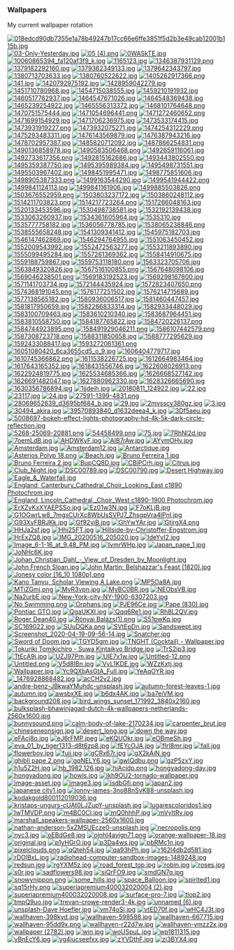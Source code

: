 ### Wallpapers
My current wallpaper rotation

[![018edcd90db7355e1a78b49247b17cc66e6ffe3851f5d2b3e49cab12001b115b.jpg](https://raw.githubusercontent.com/jonascarpay/Wallpapers/master/thumbnails/018edcd90db7355e1a78b49247b17cc66e6ffe3851f5d2b3e49cab12001b115b.jpg)](https://raw.githubusercontent.com/jonascarpay/Wallpapers/master/papes/018edcd90db7355e1a78b49247b17cc66e6ffe3851f5d2b3e49cab12001b115b.jpg)
[![03-Only-Yesterday.jpg](https://raw.githubusercontent.com/jonascarpay/Wallpapers/master/thumbnails/03-Only-Yesterday.jpg)](https://raw.githubusercontent.com/jonascarpay/Wallpapers/master/papes/03-Only-Yesterday.jpg)
[![05 (4).png](https://raw.githubusercontent.com/jonascarpay/Wallpapers/master/thumbnails/05%20(4).png)](https://raw.githubusercontent.com/jonascarpay/Wallpapers/master/papes/05%20(4).png)
[![0WASkTE.jpg](https://raw.githubusercontent.com/jonascarpay/Wallpapers/master/thumbnails/0WASkTE.jpg)](https://raw.githubusercontent.com/jonascarpay/Wallpapers/master/papes/0WASkTE.jpg)
[![10060865394_fa120af3f9_k.jpg](https://raw.githubusercontent.com/jonascarpay/Wallpapers/master/thumbnails/10060865394_fa120af3f9_k.jpg)](https://raw.githubusercontent.com/jonascarpay/Wallpapers/master/papes/10060865394_fa120af3f9_k.jpg)
[![1165123.jpg](https://raw.githubusercontent.com/jonascarpay/Wallpapers/master/thumbnails/1165123.jpg)](https://raw.githubusercontent.com/jonascarpay/Wallpapers/master/papes/1165123.jpg)
[![1346387931129.png](https://raw.githubusercontent.com/jonascarpay/Wallpapers/master/thumbnails/1346387931129.png)](https://raw.githubusercontent.com/jonascarpay/Wallpapers/master/papes/1346387931129.png)
[![1379182292160.jpg](https://raw.githubusercontent.com/jonascarpay/Wallpapers/master/thumbnails/1379182292160.jpg)](https://raw.githubusercontent.com/jonascarpay/Wallpapers/master/papes/1379182292160.jpg)
[![1379362349133.jpg](https://raw.githubusercontent.com/jonascarpay/Wallpapers/master/thumbnails/1379362349133.jpg)](https://raw.githubusercontent.com/jonascarpay/Wallpapers/master/papes/1379362349133.jpg)
[![1379642343797.jpg](https://raw.githubusercontent.com/jonascarpay/Wallpapers/master/thumbnails/1379642343797.jpg)](https://raw.githubusercontent.com/jonascarpay/Wallpapers/master/papes/1379642343797.jpg)
[![1380713703633.jpg](https://raw.githubusercontent.com/jonascarpay/Wallpapers/master/thumbnails/1380713703633.jpg)](https://raw.githubusercontent.com/jonascarpay/Wallpapers/master/papes/1380713703633.jpg)
[![1380760522622.jpg](https://raw.githubusercontent.com/jonascarpay/Wallpapers/master/thumbnails/1380760522622.jpg)](https://raw.githubusercontent.com/jonascarpay/Wallpapers/master/papes/1380760522622.jpg)
[![1405262917366.png](https://raw.githubusercontent.com/jonascarpay/Wallpapers/master/thumbnails/1405262917366.png)](https://raw.githubusercontent.com/jonascarpay/Wallpapers/master/papes/1405262917366.png)
[![141.jpg](https://raw.githubusercontent.com/jonascarpay/Wallpapers/master/thumbnails/141.jpg)](https://raw.githubusercontent.com/jonascarpay/Wallpapers/master/papes/141.jpg)
[![1420792975192.jpg](https://raw.githubusercontent.com/jonascarpay/Wallpapers/master/thumbnails/1420792975192.jpg)](https://raw.githubusercontent.com/jonascarpay/Wallpapers/master/papes/1420792975192.jpg)
[![1428959042279.jpg](https://raw.githubusercontent.com/jonascarpay/Wallpapers/master/thumbnails/1428959042279.jpg)](https://raw.githubusercontent.com/jonascarpay/Wallpapers/master/papes/1428959042279.jpg)
[![1451710780968.jpg](https://raw.githubusercontent.com/jonascarpay/Wallpapers/master/thumbnails/1451710780968.jpg)](https://raw.githubusercontent.com/jonascarpay/Wallpapers/master/papes/1451710780968.jpg)
[![1454715038555.jpg](https://raw.githubusercontent.com/jonascarpay/Wallpapers/master/thumbnails/1454715038555.jpg)](https://raw.githubusercontent.com/jonascarpay/Wallpapers/master/papes/1454715038555.jpg)
[![1459210191932.jpg](https://raw.githubusercontent.com/jonascarpay/Wallpapers/master/thumbnails/1459210191932.jpg)](https://raw.githubusercontent.com/jonascarpay/Wallpapers/master/papes/1459210191932.jpg)
[![1460517762937.jpg](https://raw.githubusercontent.com/jonascarpay/Wallpapers/master/thumbnails/1460517762937.jpg)](https://raw.githubusercontent.com/jonascarpay/Wallpapers/master/papes/1460517762937.jpg)
[![1464547671026.jpg](https://raw.githubusercontent.com/jonascarpay/Wallpapers/master/thumbnails/1464547671026.jpg)](https://raw.githubusercontent.com/jonascarpay/Wallpapers/master/papes/1464547671026.jpg)
[![1464548369438.jpg](https://raw.githubusercontent.com/jonascarpay/Wallpapers/master/thumbnails/1464548369438.jpg)](https://raw.githubusercontent.com/jonascarpay/Wallpapers/master/papes/1464548369438.jpg)
[![1465239254922.jpg](https://raw.githubusercontent.com/jonascarpay/Wallpapers/master/thumbnails/1465239254922.jpg)](https://raw.githubusercontent.com/jonascarpay/Wallpapers/master/papes/1465239254922.jpg)
[![1465556313372.jpg](https://raw.githubusercontent.com/jonascarpay/Wallpapers/master/thumbnails/1465556313372.jpg)](https://raw.githubusercontent.com/jonascarpay/Wallpapers/master/papes/1465556313372.jpg)
[![1468101764648.png](https://raw.githubusercontent.com/jonascarpay/Wallpapers/master/thumbnails/1468101764648.png)](https://raw.githubusercontent.com/jonascarpay/Wallpapers/master/papes/1468101764648.png)
[![1470751575444.jpg](https://raw.githubusercontent.com/jonascarpay/Wallpapers/master/thumbnails/1470751575444.jpg)](https://raw.githubusercontent.com/jonascarpay/Wallpapers/master/papes/1470751575444.jpg)
[![1471054696441.png](https://raw.githubusercontent.com/jonascarpay/Wallpapers/master/thumbnails/1471054696441.png)](https://raw.githubusercontent.com/jonascarpay/Wallpapers/master/papes/1471054696441.png)
[![1471272460652.png](https://raw.githubusercontent.com/jonascarpay/Wallpapers/master/thumbnails/1471272460652.png)](https://raw.githubusercontent.com/jonascarpay/Wallpapers/master/papes/1471272460652.png)
[![1471699154929.jpg](https://raw.githubusercontent.com/jonascarpay/Wallpapers/master/thumbnails/1471699154929.jpg)](https://raw.githubusercontent.com/jonascarpay/Wallpapers/master/papes/1471699154929.jpg)
[![1471706236975.jpg](https://raw.githubusercontent.com/jonascarpay/Wallpapers/master/thumbnails/1471706236975.jpg)](https://raw.githubusercontent.com/jonascarpay/Wallpapers/master/papes/1471706236975.jpg)
[![1473533174415.jpg](https://raw.githubusercontent.com/jonascarpay/Wallpapers/master/thumbnails/1473533174415.jpg)](https://raw.githubusercontent.com/jonascarpay/Wallpapers/master/papes/1473533174415.jpg)
[![1473931919227.png](https://raw.githubusercontent.com/jonascarpay/Wallpapers/master/thumbnails/1473931919227.png)](https://raw.githubusercontent.com/jonascarpay/Wallpapers/master/papes/1473931919227.png)
[![1473932075271.jpg](https://raw.githubusercontent.com/jonascarpay/Wallpapers/master/thumbnails/1473932075271.jpg)](https://raw.githubusercontent.com/jonascarpay/Wallpapers/master/papes/1473932075271.jpg)
[![1474254312229.png](https://raw.githubusercontent.com/jonascarpay/Wallpapers/master/thumbnails/1474254312229.png)](https://raw.githubusercontent.com/jonascarpay/Wallpapers/master/papes/1474254312229.png)
[![1475293483311.jpg](https://raw.githubusercontent.com/jonascarpay/Wallpapers/master/thumbnails/1475293483311.jpg)](https://raw.githubusercontent.com/jonascarpay/Wallpapers/master/papes/1475293483311.jpg)
[![1476143569879.jpg](https://raw.githubusercontent.com/jonascarpay/Wallpapers/master/thumbnails/1476143569879.jpg)](https://raw.githubusercontent.com/jonascarpay/Wallpapers/master/papes/1476143569879.jpg)
[![1476387943216.jpg](https://raw.githubusercontent.com/jonascarpay/Wallpapers/master/thumbnails/1476387943216.jpg)](https://raw.githubusercontent.com/jonascarpay/Wallpapers/master/papes/1476387943216.jpg)
[![1478702957387.jpg](https://raw.githubusercontent.com/jonascarpay/Wallpapers/master/thumbnails/1478702957387.jpg)](https://raw.githubusercontent.com/jonascarpay/Wallpapers/master/papes/1478702957387.jpg)
[![1485820712092.jpg](https://raw.githubusercontent.com/jonascarpay/Wallpapers/master/thumbnails/1485820712092.jpg)](https://raw.githubusercontent.com/jonascarpay/Wallpapers/master/papes/1485820712092.jpg)
[![1487866254831.png](https://raw.githubusercontent.com/jonascarpay/Wallpapers/master/thumbnails/1487866254831.png)](https://raw.githubusercontent.com/jonascarpay/Wallpapers/master/papes/1487866254831.png)
[![1490136858978.jpg](https://raw.githubusercontent.com/jonascarpay/Wallpapers/master/thumbnails/1490136858978.jpg)](https://raw.githubusercontent.com/jonascarpay/Wallpapers/master/papes/1490136858978.jpg)
[![1490583506468.png](https://raw.githubusercontent.com/jonascarpay/Wallpapers/master/thumbnails/1490583506468.png)](https://raw.githubusercontent.com/jonascarpay/Wallpapers/master/papes/1490583506468.png)
[![1492659116061.jpg](https://raw.githubusercontent.com/jonascarpay/Wallpapers/master/thumbnails/1492659116061.jpg)](https://raw.githubusercontent.com/jonascarpay/Wallpapers/master/papes/1492659116061.jpg)
[![1492733617356.png](https://raw.githubusercontent.com/jonascarpay/Wallpapers/master/thumbnails/1492733617356.png)](https://raw.githubusercontent.com/jonascarpay/Wallpapers/master/papes/1492733617356.png)
[![1492815162686.jpg](https://raw.githubusercontent.com/jonascarpay/Wallpapers/master/thumbnails/1492815162686.jpg)](https://raw.githubusercontent.com/jonascarpay/Wallpapers/master/papes/1492815162686.jpg)
[![1493443802550.jpg](https://raw.githubusercontent.com/jonascarpay/Wallpapers/master/thumbnails/1493443802550.jpg)](https://raw.githubusercontent.com/jonascarpay/Wallpapers/master/papes/1493443802550.jpg)
[![1495359387750.jpg](https://raw.githubusercontent.com/jonascarpay/Wallpapers/master/thumbnails/1495359387750.jpg)](https://raw.githubusercontent.com/jonascarpay/Wallpapers/master/papes/1495359387750.jpg)
[![1495395989384.jpg](https://raw.githubusercontent.com/jonascarpay/Wallpapers/master/thumbnails/1495395989384.jpg)](https://raw.githubusercontent.com/jonascarpay/Wallpapers/master/papes/1495395989384.jpg)
[![1495498731551.jpg](https://raw.githubusercontent.com/jonascarpay/Wallpapers/master/thumbnails/1495498731551.jpg)](https://raw.githubusercontent.com/jonascarpay/Wallpapers/master/papes/1495498731551.jpg)
[![1495503967402.jpg](https://raw.githubusercontent.com/jonascarpay/Wallpapers/master/thumbnails/1495503967402.jpg)](https://raw.githubusercontent.com/jonascarpay/Wallpapers/master/papes/1495503967402.jpg)
[![1498451995471.jpg](https://raw.githubusercontent.com/jonascarpay/Wallpapers/master/thumbnails/1498451995471.jpg)](https://raw.githubusercontent.com/jonascarpay/Wallpapers/master/papes/1498451995471.jpg)
[![1498775851606.jpg](https://raw.githubusercontent.com/jonascarpay/Wallpapers/master/thumbnails/1498775851606.jpg)](https://raw.githubusercontent.com/jonascarpay/Wallpapers/master/papes/1498775851606.jpg)
[![1498905387333.png](https://raw.githubusercontent.com/jonascarpay/Wallpapers/master/thumbnails/1498905387333.png)](https://raw.githubusercontent.com/jonascarpay/Wallpapers/master/papes/1498905387333.png)
[![1499163544290.jpg](https://raw.githubusercontent.com/jonascarpay/Wallpapers/master/thumbnails/1499163544290.jpg)](https://raw.githubusercontent.com/jonascarpay/Wallpapers/master/papes/1499163544290.jpg)
[![1499541944422.png](https://raw.githubusercontent.com/jonascarpay/Wallpapers/master/thumbnails/1499541944422.png)](https://raw.githubusercontent.com/jonascarpay/Wallpapers/master/papes/1499541944422.png)
[![1499841124113.jpg](https://raw.githubusercontent.com/jonascarpay/Wallpapers/master/thumbnails/1499841124113.jpg)](https://raw.githubusercontent.com/jonascarpay/Wallpapers/master/papes/1499841124113.jpg)
[![1499841161906.jpg](https://raw.githubusercontent.com/jonascarpay/Wallpapers/master/thumbnails/1499841161906.jpg)](https://raw.githubusercontent.com/jonascarpay/Wallpapers/master/papes/1499841161906.jpg)
[![1499885503826.png](https://raw.githubusercontent.com/jonascarpay/Wallpapers/master/thumbnails/1499885503826.png)](https://raw.githubusercontent.com/jonascarpay/Wallpapers/master/papes/1499885503826.png)
[![1503676552959.png](https://raw.githubusercontent.com/jonascarpay/Wallpapers/master/thumbnails/1503676552959.png)](https://raw.githubusercontent.com/jonascarpay/Wallpapers/master/papes/1503676552959.png)
[![1503803237172.jpg](https://raw.githubusercontent.com/jonascarpay/Wallpapers/master/thumbnails/1503803237172.jpg)](https://raw.githubusercontent.com/jonascarpay/Wallpapers/master/papes/1503803237172.jpg)
[![1503860248112.jpg](https://raw.githubusercontent.com/jonascarpay/Wallpapers/master/thumbnails/1503860248112.jpg)](https://raw.githubusercontent.com/jonascarpay/Wallpapers/master/papes/1503860248112.jpg)
[![1514211703823.png](https://raw.githubusercontent.com/jonascarpay/Wallpapers/master/thumbnails/1514211703823.png)](https://raw.githubusercontent.com/jonascarpay/Wallpapers/master/papes/1514211703823.png)
[![1514217723264.png](https://raw.githubusercontent.com/jonascarpay/Wallpapers/master/thumbnails/1514217723264.png)](https://raw.githubusercontent.com/jonascarpay/Wallpapers/master/papes/1514217723264.png)
[![1517266048163.jpg](https://raw.githubusercontent.com/jonascarpay/Wallpapers/master/thumbnails/1517266048163.jpg)](https://raw.githubusercontent.com/jonascarpay/Wallpapers/master/papes/1517266048163.jpg)
[![1520133453596.jpg](https://raw.githubusercontent.com/jonascarpay/Wallpapers/master/thumbnails/1520133453596.jpg)](https://raw.githubusercontent.com/jonascarpay/Wallpapers/master/papes/1520133453596.jpg)
[![1530498738581.jpg](https://raw.githubusercontent.com/jonascarpay/Wallpapers/master/thumbnails/1530498738581.jpg)](https://raw.githubusercontent.com/jonascarpay/Wallpapers/master/papes/1530498738581.jpg)
[![1532192139438.jpg](https://raw.githubusercontent.com/jonascarpay/Wallpapers/master/thumbnails/1532192139438.jpg)](https://raw.githubusercontent.com/jonascarpay/Wallpapers/master/papes/1532192139438.jpg)
[![1533063260937.jpg](https://raw.githubusercontent.com/jonascarpay/Wallpapers/master/thumbnails/1533063260937.jpg)](https://raw.githubusercontent.com/jonascarpay/Wallpapers/master/papes/1533063260937.jpg)
[![1534361605964.jpg](https://raw.githubusercontent.com/jonascarpay/Wallpapers/master/thumbnails/1534361605964.jpg)](https://raw.githubusercontent.com/jonascarpay/Wallpapers/master/papes/1534361605964.jpg)
[![1535310.jpg](https://raw.githubusercontent.com/jonascarpay/Wallpapers/master/thumbnails/1535310.jpg)](https://raw.githubusercontent.com/jonascarpay/Wallpapers/master/papes/1535310.jpg)
[![1535777758182.jpg](https://raw.githubusercontent.com/jonascarpay/Wallpapers/master/thumbnails/1535777758182.jpg)](https://raw.githubusercontent.com/jonascarpay/Wallpapers/master/papes/1535777758182.jpg)
[![1536056778785.jpg](https://raw.githubusercontent.com/jonascarpay/Wallpapers/master/thumbnails/1536056778785.jpg)](https://raw.githubusercontent.com/jonascarpay/Wallpapers/master/papes/1536056778785.jpg)
[![1538065238846.png](https://raw.githubusercontent.com/jonascarpay/Wallpapers/master/thumbnails/1538065238846.png)](https://raw.githubusercontent.com/jonascarpay/Wallpapers/master/papes/1538065238846.png)
[![1538555658248.jpg](https://raw.githubusercontent.com/jonascarpay/Wallpapers/master/thumbnails/1538555658248.jpg)](https://raw.githubusercontent.com/jonascarpay/Wallpapers/master/papes/1538555658248.jpg)
[![1541309341412.jpg](https://raw.githubusercontent.com/jonascarpay/Wallpapers/master/thumbnails/1541309341412.jpg)](https://raw.githubusercontent.com/jonascarpay/Wallpapers/master/papes/1541309341412.jpg)
[![1545975182703.jpg](https://raw.githubusercontent.com/jonascarpay/Wallpapers/master/thumbnails/1545975182703.jpg)](https://raw.githubusercontent.com/jonascarpay/Wallpapers/master/papes/1545975182703.jpg)
[![1546147462869.jpg](https://raw.githubusercontent.com/jonascarpay/Wallpapers/master/thumbnails/1546147462869.jpg)](https://raw.githubusercontent.com/jonascarpay/Wallpapers/master/papes/1546147462869.jpg)
[![1546294764955.jpg](https://raw.githubusercontent.com/jonascarpay/Wallpapers/master/thumbnails/1546294764955.jpg)](https://raw.githubusercontent.com/jonascarpay/Wallpapers/master/papes/1546294764955.jpg)
[![1551063450452.jpg](https://raw.githubusercontent.com/jonascarpay/Wallpapers/master/thumbnails/1551063450452.jpg)](https://raw.githubusercontent.com/jonascarpay/Wallpapers/master/papes/1551063450452.jpg)
[![1552009543992.jpg](https://raw.githubusercontent.com/jonascarpay/Wallpapers/master/thumbnails/1552009543992.jpg)](https://raw.githubusercontent.com/jonascarpay/Wallpapers/master/papes/1552009543992.jpg)
[![1552472563277.jpg](https://raw.githubusercontent.com/jonascarpay/Wallpapers/master/thumbnails/1552472563277.jpg)](https://raw.githubusercontent.com/jonascarpay/Wallpapers/master/papes/1552472563277.jpg)
[![1553211893890.jpg](https://raw.githubusercontent.com/jonascarpay/Wallpapers/master/thumbnails/1553211893890.jpg)](https://raw.githubusercontent.com/jonascarpay/Wallpapers/master/papes/1553211893890.jpg)
[![1555099495284.jpg](https://raw.githubusercontent.com/jonascarpay/Wallpapers/master/thumbnails/1555099495284.jpg)](https://raw.githubusercontent.com/jonascarpay/Wallpapers/master/papes/1555099495284.jpg)
[![1557261369362.jpg](https://raw.githubusercontent.com/jonascarpay/Wallpapers/master/thumbnails/1557261369362.jpg)](https://raw.githubusercontent.com/jonascarpay/Wallpapers/master/papes/1557261369362.jpg)
[![1558414910675.jpg](https://raw.githubusercontent.com/jonascarpay/Wallpapers/master/thumbnails/1558414910675.jpg)](https://raw.githubusercontent.com/jonascarpay/Wallpapers/master/papes/1558414910675.jpg)
[![1559188759867.jpg](https://raw.githubusercontent.com/jonascarpay/Wallpapers/master/thumbnails/1559188759867.jpg)](https://raw.githubusercontent.com/jonascarpay/Wallpapers/master/papes/1559188759867.jpg)
[![1559753118180.png](https://raw.githubusercontent.com/jonascarpay/Wallpapers/master/thumbnails/1559753118180.png)](https://raw.githubusercontent.com/jonascarpay/Wallpapers/master/papes/1559753118180.png)
[![1563323705706.jpg](https://raw.githubusercontent.com/jonascarpay/Wallpapers/master/thumbnails/1563323705706.jpg)](https://raw.githubusercontent.com/jonascarpay/Wallpapers/master/papes/1563323705706.jpg)
[![1563849320826.jpg](https://raw.githubusercontent.com/jonascarpay/Wallpapers/master/thumbnails/1563849320826.jpg)](https://raw.githubusercontent.com/jonascarpay/Wallpapers/master/papes/1563849320826.jpg)
[![1567516100855.png](https://raw.githubusercontent.com/jonascarpay/Wallpapers/master/thumbnails/1567516100855.png)](https://raw.githubusercontent.com/jonascarpay/Wallpapers/master/papes/1567516100855.png)
[![1567648098106.jpg](https://raw.githubusercontent.com/jonascarpay/Wallpapers/master/thumbnails/1567648098106.jpg)](https://raw.githubusercontent.com/jonascarpay/Wallpapers/master/papes/1567648098106.jpg)
[![1569046238501.png](https://raw.githubusercontent.com/jonascarpay/Wallpapers/master/thumbnails/1569046238501.png)](https://raw.githubusercontent.com/jonascarpay/Wallpapers/master/papes/1569046238501.png)
[![1569183192523.jpg](https://raw.githubusercontent.com/jonascarpay/Wallpapers/master/thumbnails/1569183192523.jpg)](https://raw.githubusercontent.com/jonascarpay/Wallpapers/master/papes/1569183192523.jpg)
[![1569298167600.jpg](https://raw.githubusercontent.com/jonascarpay/Wallpapers/master/thumbnails/1569298167600.jpg)](https://raw.githubusercontent.com/jonascarpay/Wallpapers/master/papes/1569298167600.jpg)
[![1571141703734.jpg](https://raw.githubusercontent.com/jonascarpay/Wallpapers/master/thumbnails/1571141703734.jpg)](https://raw.githubusercontent.com/jonascarpay/Wallpapers/master/papes/1571141703734.jpg)
[![1572144435924.jpg](https://raw.githubusercontent.com/jonascarpay/Wallpapers/master/thumbnails/1572144435924.jpg)](https://raw.githubusercontent.com/jonascarpay/Wallpapers/master/papes/1572144435924.jpg)
[![1572823407650.png](https://raw.githubusercontent.com/jonascarpay/Wallpapers/master/thumbnails/1572823407650.png)](https://raw.githubusercontent.com/jonascarpay/Wallpapers/master/papes/1572823407650.png)
[![1574368191045.png](https://raw.githubusercontent.com/jonascarpay/Wallpapers/master/thumbnails/1574368191045.png)](https://raw.githubusercontent.com/jonascarpay/Wallpapers/master/papes/1574368191045.png)
[![1576177251502.jpg](https://raw.githubusercontent.com/jonascarpay/Wallpapers/master/thumbnails/1576177251502.jpg)](https://raw.githubusercontent.com/jonascarpay/Wallpapers/master/papes/1576177251502.jpg)
[![1576214715689.jpg](https://raw.githubusercontent.com/jonascarpay/Wallpapers/master/thumbnails/1576214715689.jpg)](https://raw.githubusercontent.com/jonascarpay/Wallpapers/master/papes/1576214715689.jpg)
[![1577138565182.jpg](https://raw.githubusercontent.com/jonascarpay/Wallpapers/master/thumbnails/1577138565182.jpg)](https://raw.githubusercontent.com/jonascarpay/Wallpapers/master/papes/1577138565182.jpg)
[![1580936006517.jpg](https://raw.githubusercontent.com/jonascarpay/Wallpapers/master/thumbnails/1580936006517.jpg)](https://raw.githubusercontent.com/jonascarpay/Wallpapers/master/papes/1580936006517.jpg)
[![1581460447457.jpg](https://raw.githubusercontent.com/jonascarpay/Wallpapers/master/thumbnails/1581460447457.jpg)](https://raw.githubusercontent.com/jonascarpay/Wallpapers/master/papes/1581460447457.jpg)
[![1581817950659.jpg](https://raw.githubusercontent.com/jonascarpay/Wallpapers/master/thumbnails/1581817950659.jpg)](https://raw.githubusercontent.com/jonascarpay/Wallpapers/master/papes/1581817950659.jpg)
[![1582266833314.jpg](https://raw.githubusercontent.com/jonascarpay/Wallpapers/master/thumbnails/1582266833314.jpg)](https://raw.githubusercontent.com/jonascarpay/Wallpapers/master/papes/1582266833314.jpg)
[![1582933448029.jpg](https://raw.githubusercontent.com/jonascarpay/Wallpapers/master/thumbnails/1582933448029.jpg)](https://raw.githubusercontent.com/jonascarpay/Wallpapers/master/papes/1582933448029.jpg)
[![1583100709463.jpg](https://raw.githubusercontent.com/jonascarpay/Wallpapers/master/thumbnails/1583100709463.jpg)](https://raw.githubusercontent.com/jonascarpay/Wallpapers/master/papes/1583100709463.jpg)
[![1583610210340.jpg](https://raw.githubusercontent.com/jonascarpay/Wallpapers/master/thumbnails/1583610210340.jpg)](https://raw.githubusercontent.com/jonascarpay/Wallpapers/master/papes/1583610210340.jpg)
[![1583687964451.jpg](https://raw.githubusercontent.com/jonascarpay/Wallpapers/master/thumbnails/1583687964451.jpg)](https://raw.githubusercontent.com/jonascarpay/Wallpapers/master/papes/1583687964451.jpg)
[![1583810558750.jpg](https://raw.githubusercontent.com/jonascarpay/Wallpapers/master/thumbnails/1583810558750.jpg)](https://raw.githubusercontent.com/jonascarpay/Wallpapers/master/papes/1583810558750.jpg)
[![1584187765822.jpg](https://raw.githubusercontent.com/jonascarpay/Wallpapers/master/thumbnails/1584187765822.jpg)](https://raw.githubusercontent.com/jonascarpay/Wallpapers/master/papes/1584187765822.jpg)
[![1584720226137.png](https://raw.githubusercontent.com/jonascarpay/Wallpapers/master/thumbnails/1584720226137.png)](https://raw.githubusercontent.com/jonascarpay/Wallpapers/master/papes/1584720226137.png)
[![1584744923895.png](https://raw.githubusercontent.com/jonascarpay/Wallpapers/master/thumbnails/1584744923895.png)](https://raw.githubusercontent.com/jonascarpay/Wallpapers/master/papes/1584744923895.png)
[![158491929046211.png](https://raw.githubusercontent.com/jonascarpay/Wallpapers/master/thumbnails/158491929046211.png)](https://raw.githubusercontent.com/jonascarpay/Wallpapers/master/papes/158491929046211.png)
[![1586107442579.png](https://raw.githubusercontent.com/jonascarpay/Wallpapers/master/thumbnails/1586107442579.png)](https://raw.githubusercontent.com/jonascarpay/Wallpapers/master/papes/1586107442579.png)
[![1587308723718.png](https://raw.githubusercontent.com/jonascarpay/Wallpapers/master/thumbnails/1587308723718.png)](https://raw.githubusercontent.com/jonascarpay/Wallpapers/master/papes/1587308723718.png)
[![1588311850658.jpg](https://raw.githubusercontent.com/jonascarpay/Wallpapers/master/thumbnails/1588311850658.jpg)](https://raw.githubusercontent.com/jonascarpay/Wallpapers/master/papes/1588311850658.jpg)
[![1588777295629.jpg](https://raw.githubusercontent.com/jonascarpay/Wallpapers/master/thumbnails/1588777295629.jpg)](https://raw.githubusercontent.com/jonascarpay/Wallpapers/master/papes/1588777295629.jpg)
[![1592433088417.jpg](https://raw.githubusercontent.com/jonascarpay/Wallpapers/master/thumbnails/1592433088417.jpg)](https://raw.githubusercontent.com/jonascarpay/Wallpapers/master/papes/1592433088417.jpg)
[![1593272061361.png](https://raw.githubusercontent.com/jonascarpay/Wallpapers/master/thumbnails/1593272061361.png)](https://raw.githubusercontent.com/jonascarpay/Wallpapers/master/papes/1593272061361.png)
[![16051080420_6ca3655cd5_o_9.jpg](https://raw.githubusercontent.com/jonascarpay/Wallpapers/master/thumbnails/16051080420_6ca3655cd5_o_9.jpg)](https://raw.githubusercontent.com/jonascarpay/Wallpapers/master/papes/16051080420_6ca3655cd5_o_9.jpg)
[![1606404779717.jpg](https://raw.githubusercontent.com/jonascarpay/Wallpapers/master/thumbnails/1606404779717.jpg)](https://raw.githubusercontent.com/jonascarpay/Wallpapers/master/papes/1606404779717.jpg)
[![1610745366862.png](https://raw.githubusercontent.com/jonascarpay/Wallpapers/master/thumbnails/1610745366862.png)](https://raw.githubusercontent.com/jonascarpay/Wallpapers/master/papes/1610745366862.png)
[![1611538226725.jpg](https://raw.githubusercontent.com/jonascarpay/Wallpapers/master/thumbnails/1611538226725.jpg)](https://raw.githubusercontent.com/jonascarpay/Wallpapers/master/papes/1611538226725.jpg)
[![1612664983464.jpg](https://raw.githubusercontent.com/jonascarpay/Wallpapers/master/thumbnails/1612664983464.jpg)](https://raw.githubusercontent.com/jonascarpay/Wallpapers/master/papes/1612664983464.jpg)
[![1617643165352.jpg](https://raw.githubusercontent.com/jonascarpay/Wallpapers/master/thumbnails/1617643165352.jpg)](https://raw.githubusercontent.com/jonascarpay/Wallpapers/master/papes/1617643165352.jpg)
[![1618431556746.jpg](https://raw.githubusercontent.com/jonascarpay/Wallpapers/master/thumbnails/1618431556746.jpg)](https://raw.githubusercontent.com/jonascarpay/Wallpapers/master/papes/1618431556746.jpg)
[![1622608026913.png](https://raw.githubusercontent.com/jonascarpay/Wallpapers/master/thumbnails/1622608026913.png)](https://raw.githubusercontent.com/jonascarpay/Wallpapers/master/papes/1622608026913.png)
[![1622924819775.jpg](https://raw.githubusercontent.com/jonascarpay/Wallpapers/master/thumbnails/1622924819775.jpg)](https://raw.githubusercontent.com/jonascarpay/Wallpapers/master/papes/1622924819775.jpg)
[![1625534685366.jpg](https://raw.githubusercontent.com/jonascarpay/Wallpapers/master/thumbnails/1625534685366.jpg)](https://raw.githubusercontent.com/jonascarpay/Wallpapers/master/papes/1625534685366.jpg)
[![1626668527142.jpg](https://raw.githubusercontent.com/jonascarpay/Wallpapers/master/thumbnails/1626668527142.jpg)](https://raw.githubusercontent.com/jonascarpay/Wallpapers/master/papes/1626668527142.jpg)
[![1626691482047.jpg](https://raw.githubusercontent.com/jonascarpay/Wallpapers/master/thumbnails/1626691482047.jpg)](https://raw.githubusercontent.com/jonascarpay/Wallpapers/master/papes/1626691482047.jpg)
[![1627880962330.jpg](https://raw.githubusercontent.com/jonascarpay/Wallpapers/master/thumbnails/1627880962330.jpg)](https://raw.githubusercontent.com/jonascarpay/Wallpapers/master/papes/1627880962330.jpg)
[![1628326665690.jpg](https://raw.githubusercontent.com/jonascarpay/Wallpapers/master/thumbnails/1628326665690.jpg)](https://raw.githubusercontent.com/jonascarpay/Wallpapers/master/papes/1628326665690.jpg)
[![1630356786894.jpg](https://raw.githubusercontent.com/jonascarpay/Wallpapers/master/thumbnails/1630356786894.jpg)](https://raw.githubusercontent.com/jonascarpay/Wallpapers/master/papes/1630356786894.jpg)
[![1jjdeih.jpg](https://raw.githubusercontent.com/jonascarpay/Wallpapers/master/thumbnails/1jjdeih.jpg)](https://raw.githubusercontent.com/jonascarpay/Wallpapers/master/papes/1jjdeih.jpg)
[![20180811_124922.jpg](https://raw.githubusercontent.com/jonascarpay/Wallpapers/master/thumbnails/20180811_124922.jpg)](https://raw.githubusercontent.com/jonascarpay/Wallpapers/master/papes/20180811_124922.jpg)
[![22.jpg](https://raw.githubusercontent.com/jonascarpay/Wallpapers/master/thumbnails/22.jpg)](https://raw.githubusercontent.com/jonascarpay/Wallpapers/master/papes/22.jpg)
[![23117.jpg](https://raw.githubusercontent.com/jonascarpay/Wallpapers/master/thumbnails/23117.jpg)](https://raw.githubusercontent.com/jonascarpay/Wallpapers/master/papes/23117.jpg)
[![24.jpg](https://raw.githubusercontent.com/jonascarpay/Wallpapers/master/thumbnails/24.jpg)](https://raw.githubusercontent.com/jonascarpay/Wallpapers/master/papes/24.jpg)
[![27591-1399-4831.png](https://raw.githubusercontent.com/jonascarpay/Wallpapers/master/thumbnails/27591-1399-4831.png)](https://raw.githubusercontent.com/jonascarpay/Wallpapers/master/papes/27591-1399-4831.png)
[![28069652639_d3695bf684_b.jpg](https://raw.githubusercontent.com/jonascarpay/Wallpapers/master/thumbnails/28069652639_d3695bf684_b.jpg)](https://raw.githubusercontent.com/jonascarpay/Wallpapers/master/papes/28069652639_d3695bf684_b.jpg)
[![29.jpg](https://raw.githubusercontent.com/jonascarpay/Wallpapers/master/thumbnails/29.jpg)](https://raw.githubusercontent.com/jonascarpay/Wallpapers/master/papes/29.jpg)
[![2mvsscy380gz.jpg](https://raw.githubusercontent.com/jonascarpay/Wallpapers/master/thumbnails/2mvsscy380gz.jpg)](https://raw.githubusercontent.com/jonascarpay/Wallpapers/master/papes/2mvsscy380gz.jpg)
[![3.jpg](https://raw.githubusercontent.com/jonascarpay/Wallpapers/master/thumbnails/3.jpg)](https://raw.githubusercontent.com/jonascarpay/Wallpapers/master/papes/3.jpg)
[![30494_akira.jpg](https://raw.githubusercontent.com/jonascarpay/Wallpapers/master/thumbnails/30494_akira.jpg)](https://raw.githubusercontent.com/jonascarpay/Wallpapers/master/papes/30494_akira.jpg)
[![39570893840_d1632deea4_k.jpg](https://raw.githubusercontent.com/jonascarpay/Wallpapers/master/thumbnails/39570893840_d1632deea4_k.jpg)](https://raw.githubusercontent.com/jonascarpay/Wallpapers/master/papes/39570893840_d1632deea4_k.jpg)
[![3Df5aeu.jpg](https://raw.githubusercontent.com/jonascarpay/Wallpapers/master/thumbnails/3Df5aeu.jpg)](https://raw.githubusercontent.com/jonascarpay/Wallpapers/master/papes/3Df5aeu.jpg)
[![5008697-bokeh-effect-lights-photography-hd-4k-5k-dark-circle-reflection.jpg](https://raw.githubusercontent.com/jonascarpay/Wallpapers/master/thumbnails/5008697-bokeh-effect-lights-photography-hd-4k-5k-dark-circle-reflection.jpg)](https://raw.githubusercontent.com/jonascarpay/Wallpapers/master/papes/5008697-bokeh-effect-lights-photography-hd-4k-5k-dark-circle-reflection.jpg)
[![5268-25069-20881.png](https://raw.githubusercontent.com/jonascarpay/Wallpapers/master/thumbnails/5268-25069-20881.png)](https://raw.githubusercontent.com/jonascarpay/Wallpapers/master/papes/5268-25069-20881.png)
[![54458499.png](https://raw.githubusercontent.com/jonascarpay/Wallpapers/master/thumbnails/54458499.png)](https://raw.githubusercontent.com/jonascarpay/Wallpapers/master/papes/54458499.png)
[![75.jpg](https://raw.githubusercontent.com/jonascarpay/Wallpapers/master/thumbnails/75.jpg)](https://raw.githubusercontent.com/jonascarpay/Wallpapers/master/papes/75.jpg)
[![7RhNl2d.jpg](https://raw.githubusercontent.com/jonascarpay/Wallpapers/master/thumbnails/7RhNl2d.jpg)](https://raw.githubusercontent.com/jonascarpay/Wallpapers/master/papes/7RhNl2d.jpg)
[![7oemLdB.jpg](https://raw.githubusercontent.com/jonascarpay/Wallpapers/master/thumbnails/7oemLdB.jpg)](https://raw.githubusercontent.com/jonascarpay/Wallpapers/master/papes/7oemLdB.jpg)
[![AHDWKyF.jpg](https://raw.githubusercontent.com/jonascarpay/Wallpapers/master/thumbnails/AHDWKyF.jpg)](https://raw.githubusercontent.com/jonascarpay/Wallpapers/master/papes/AHDWKyF.jpg)
[![AIB7rAw.jpg](https://raw.githubusercontent.com/jonascarpay/Wallpapers/master/thumbnails/AIB7rAw.jpg)](https://raw.githubusercontent.com/jonascarpay/Wallpapers/master/papes/AIB7rAw.jpg)
[![AYymOHv.jpg](https://raw.githubusercontent.com/jonascarpay/Wallpapers/master/thumbnails/AYymOHv.jpg)](https://raw.githubusercontent.com/jonascarpay/Wallpapers/master/papes/AYymOHv.jpg)
[![Amsterdam.jpg](https://raw.githubusercontent.com/jonascarpay/Wallpapers/master/thumbnails/Amsterdam.jpg)](https://raw.githubusercontent.com/jonascarpay/Wallpapers/master/papes/Amsterdam.jpg)
[![Amsterdam12.jpg](https://raw.githubusercontent.com/jonascarpay/Wallpapers/master/thumbnails/Amsterdam12.jpg)](https://raw.githubusercontent.com/jonascarpay/Wallpapers/master/papes/Amsterdam12.jpg)
[![Antarctique.jpg](https://raw.githubusercontent.com/jonascarpay/Wallpapers/master/thumbnails/Antarctique.jpg)](https://raw.githubusercontent.com/jonascarpay/Wallpapers/master/papes/Antarctique.jpg)
[![Asterios Polyp 18.png](https://raw.githubusercontent.com/jonascarpay/Wallpapers/master/thumbnails/Asterios%20Polyp%2018.png)](https://raw.githubusercontent.com/jonascarpay/Wallpapers/master/papes/Asterios%20Polyp%2018.png)
[![Beach.jpg](https://raw.githubusercontent.com/jonascarpay/Wallpapers/master/thumbnails/Beach.jpg)](https://raw.githubusercontent.com/jonascarpay/Wallpapers/master/papes/Beach.jpg)
[![Bruno Ferreira 1.jpg](https://raw.githubusercontent.com/jonascarpay/Wallpapers/master/thumbnails/Bruno%20Ferreira%201.jpg)](https://raw.githubusercontent.com/jonascarpay/Wallpapers/master/papes/Bruno%20Ferreira%201.jpg)
[![Bruno Ferreira 2.jpg](https://raw.githubusercontent.com/jonascarpay/Wallpapers/master/thumbnails/Bruno%20Ferreira%202.jpg)](https://raw.githubusercontent.com/jonascarpay/Wallpapers/master/papes/Bruno%20Ferreira%202.jpg)
[![BupCQ8D.jpg](https://raw.githubusercontent.com/jonascarpay/Wallpapers/master/thumbnails/BupCQ8D.jpg)](https://raw.githubusercontent.com/jonascarpay/Wallpapers/master/papes/BupCQ8D.jpg)
[![CBiPCrh.jpg](https://raw.githubusercontent.com/jonascarpay/Wallpapers/master/thumbnails/CBiPCrh.jpg)](https://raw.githubusercontent.com/jonascarpay/Wallpapers/master/papes/CBiPCrh.jpg)
[![Citrus.jpg](https://raw.githubusercontent.com/jonascarpay/Wallpapers/master/thumbnails/Citrus.jpg)](https://raw.githubusercontent.com/jonascarpay/Wallpapers/master/papes/Citrus.jpg)
[![Club_Night.jpg](https://raw.githubusercontent.com/jonascarpay/Wallpapers/master/thumbnails/Club_Night.jpg)](https://raw.githubusercontent.com/jonascarpay/Wallpapers/master/papes/Club_Night.jpg)
[![DSC00789.jpg](https://raw.githubusercontent.com/jonascarpay/Wallpapers/master/thumbnails/DSC00789.jpg)](https://raw.githubusercontent.com/jonascarpay/Wallpapers/master/papes/DSC00789.jpg)
[![DSC00790.jpg](https://raw.githubusercontent.com/jonascarpay/Wallpapers/master/thumbnails/DSC00790.jpg)](https://raw.githubusercontent.com/jonascarpay/Wallpapers/master/papes/DSC00790.jpg)
[![Desert Highway.jpg](https://raw.githubusercontent.com/jonascarpay/Wallpapers/master/thumbnails/Desert%20Highway.jpg)](https://raw.githubusercontent.com/jonascarpay/Wallpapers/master/papes/Desert%20Highway.jpg)
[![Eagle_&_Waterfall.jpg](https://raw.githubusercontent.com/jonascarpay/Wallpapers/master/thumbnails/Eagle_&_Waterfall.jpg)](https://raw.githubusercontent.com/jonascarpay/Wallpapers/master/papes/Eagle_&_Waterfall.jpg)
[![England, Canterbury_Cathedral_Choir_Looking_East c1890 Photochrom.jpg](https://raw.githubusercontent.com/jonascarpay/Wallpapers/master/thumbnails/England,%20Canterbury_Cathedral_Choir_Looking_East%20c1890%20Photochrom.jpg)](https://raw.githubusercontent.com/jonascarpay/Wallpapers/master/papes/England,%20Canterbury_Cathedral_Choir_Looking_East%20c1890%20Photochrom.jpg)
[![England, Lincoln_Cathedral,_Choir_West c1890-1900 Photochrom.jpg](https://raw.githubusercontent.com/jonascarpay/Wallpapers/master/thumbnails/England,%20Lincoln_Cathedral,_Choir_West%20c1890-1900%20Photochrom.jpg)](https://raw.githubusercontent.com/jonascarpay/Wallpapers/master/papes/England,%20Lincoln_Cathedral,_Choir_West%20c1890-1900%20Photochrom.jpg)
[![ErXZyKxXYAEPSSo.jpg](https://raw.githubusercontent.com/jonascarpay/Wallpapers/master/thumbnails/ErXZyKxXYAEPSSo.jpg)](https://raw.githubusercontent.com/jonascarpay/Wallpapers/master/papes/ErXZyKxXYAEPSSo.jpg)
[![Ez01w3N.jpg](https://raw.githubusercontent.com/jonascarpay/Wallpapers/master/thumbnails/Ez01w3N.jpg)](https://raw.githubusercontent.com/jonascarpay/Wallpapers/master/papes/Ez01w3N.jpg)
[![F7oKLjB.jpg](https://raw.githubusercontent.com/jonascarpay/Wallpapers/master/thumbnails/F7oKLjB.jpg)](https://raw.githubusercontent.com/jonascarpay/Wallpapers/master/papes/F7oKLjB.jpg)
[![G1OGwrLw8_7mgsCUrXc8WbUsSVPJ7_ZhsgpVra4lPnI.jpg](https://raw.githubusercontent.com/jonascarpay/Wallpapers/master/thumbnails/G1OGwrLw8_7mgsCUrXc8WbUsSVPJ7_ZhsgpVra4lPnI.jpg)](https://raw.githubusercontent.com/jonascarpay/Wallpapers/master/papes/G1OGwrLw8_7mgsCUrXc8WbUsSVPJ7_ZhsgpVra4lPnI.jpg)
[![G93XvFBRJKk.jpg](https://raw.githubusercontent.com/jonascarpay/Wallpapers/master/thumbnails/G93XvFBRJKk.jpg)](https://raw.githubusercontent.com/jonascarpay/Wallpapers/master/papes/G93XvFBRJKk.jpg)
[![Gf92yiB.jpg](https://raw.githubusercontent.com/jonascarpay/Wallpapers/master/thumbnails/Gf92yiB.jpg)](https://raw.githubusercontent.com/jonascarpay/Wallpapers/master/papes/Gf92yiB.jpg)
[![GhYwYAr.jpg](https://raw.githubusercontent.com/jonascarpay/Wallpapers/master/thumbnails/GhYwYAr.jpg)](https://raw.githubusercontent.com/jonascarpay/Wallpapers/master/papes/GhYwYAr.jpg)
[![GtjrgX4.png](https://raw.githubusercontent.com/jonascarpay/Wallpapers/master/thumbnails/GtjrgX4.png)](https://raw.githubusercontent.com/jonascarpay/Wallpapers/master/papes/GtjrgX4.png)
[![HHJa2sf.jpg](https://raw.githubusercontent.com/jonascarpay/Wallpapers/master/thumbnails/HHJa2sf.jpg)](https://raw.githubusercontent.com/jonascarpay/Wallpapers/master/papes/HHJa2sf.jpg)
[![Hhj25FT.jpg](https://raw.githubusercontent.com/jonascarpay/Wallpapers/master/thumbnails/Hhj25FT.jpg)](https://raw.githubusercontent.com/jonascarpay/Wallpapers/master/papes/Hhj25FT.jpg)
[![Hillside-by-Christoffer-Engstrom.jpg](https://raw.githubusercontent.com/jonascarpay/Wallpapers/master/thumbnails/Hillside-by-Christoffer-Engstrom.jpg)](https://raw.githubusercontent.com/jonascarpay/Wallpapers/master/papes/Hillside-by-Christoffer-Engstrom.jpg)
[![HrExZQ8.jpg](https://raw.githubusercontent.com/jonascarpay/Wallpapers/master/thumbnails/HrExZQ8.jpg)](https://raw.githubusercontent.com/jonascarpay/Wallpapers/master/papes/HrExZQ8.jpg)
[![IMG_20200516_205020.jpg](https://raw.githubusercontent.com/jonascarpay/Wallpapers/master/thumbnails/IMG_20200516_205020.jpg)](https://raw.githubusercontent.com/jonascarpay/Wallpapers/master/papes/IMG_20200516_205020.jpg)
[![IdeYvI2.jpg](https://raw.githubusercontent.com/jonascarpay/Wallpapers/master/thumbnails/IdeYvI2.jpg)](https://raw.githubusercontent.com/jonascarpay/Wallpapers/master/papes/IdeYvI2.jpg)
[![Image_6-1-16_at_9.48_PM.jpg](https://raw.githubusercontent.com/jonascarpay/Wallpapers/master/thumbnails/Image_6-1-16_at_9.48_PM.jpg)](https://raw.githubusercontent.com/jonascarpay/Wallpapers/master/papes/Image_6-1-16_at_9.48_PM.jpg)
[![IvmrWHp.jpg](https://raw.githubusercontent.com/jonascarpay/Wallpapers/master/thumbnails/IvmrWHp.jpg)](https://raw.githubusercontent.com/jonascarpay/Wallpapers/master/papes/IvmrWHp.jpg)
[![Japan_pape_1.jpg](https://raw.githubusercontent.com/jonascarpay/Wallpapers/master/thumbnails/Japan_pape_1.jpg)](https://raw.githubusercontent.com/jonascarpay/Wallpapers/master/papes/Japan_pape_1.jpg)
[![JoNHc6K.jpg](https://raw.githubusercontent.com/jonascarpay/Wallpapers/master/thumbnails/JoNHc6K.jpg)](https://raw.githubusercontent.com/jonascarpay/Wallpapers/master/papes/JoNHc6K.jpg)
[![Johan_Christian_Dahl_-_View_of_Dresden_by_Moonlight.jpg](https://raw.githubusercontent.com/jonascarpay/Wallpapers/master/thumbnails/Johan_Christian_Dahl_-_View_of_Dresden_by_Moonlight.jpg)](https://raw.githubusercontent.com/jonascarpay/Wallpapers/master/papes/Johan_Christian_Dahl_-_View_of_Dresden_by_Moonlight.jpg)
[![John French Sloan.jpg](https://raw.githubusercontent.com/jonascarpay/Wallpapers/master/thumbnails/John%20French%20Sloan.jpg)](https://raw.githubusercontent.com/jonascarpay/Wallpapers/master/papes/John%20French%20Sloan.jpg)
[![John Martin; Belshazzar's Feast (1820).jpg](https://raw.githubusercontent.com/jonascarpay/Wallpapers/master/thumbnails/John%20Martin;%20Belshazzar's%20Feast%20(1820).jpg)](https://raw.githubusercontent.com/jonascarpay/Wallpapers/master/papes/John%20Martin;%20Belshazzar's%20Feast%20(1820).jpg)
[![Jonesy color [16_10 1080p].png](https://raw.githubusercontent.com/jonascarpay/Wallpapers/master/thumbnails/Jonesy%20color%20[16_10%201080p].png)](https://raw.githubusercontent.com/jonascarpay/Wallpapers/master/papes/Jonesy%20color%20[16_10%201080p].png)
[![Kano Tanyu, Scholar Viewing A Lake.png](https://raw.githubusercontent.com/jonascarpay/Wallpapers/master/thumbnails/Kano%20Tanyu,%20Scholar%20Viewing%20A%20Lake.png)](https://raw.githubusercontent.com/jonascarpay/Wallpapers/master/papes/Kano%20Tanyu,%20Scholar%20Viewing%20A%20Lake.png)
[![MP5Oa8A.jpg](https://raw.githubusercontent.com/jonascarpay/Wallpapers/master/thumbnails/MP5Oa8A.jpg)](https://raw.githubusercontent.com/jonascarpay/Wallpapers/master/papes/MP5Oa8A.jpg)
[![MTiZGmj.png](https://raw.githubusercontent.com/jonascarpay/Wallpapers/master/thumbnails/MTiZGmj.png)](https://raw.githubusercontent.com/jonascarpay/Wallpapers/master/papes/MTiZGmj.png)
[![MvR3vpn.jpg](https://raw.githubusercontent.com/jonascarpay/Wallpapers/master/thumbnails/MvR3vpn.jpg)](https://raw.githubusercontent.com/jonascarpay/Wallpapers/master/papes/MvR3vpn.jpg)
[![MyBC0BR.jpg](https://raw.githubusercontent.com/jonascarpay/Wallpapers/master/thumbnails/MyBC0BR.jpg)](https://raw.githubusercontent.com/jonascarpay/Wallpapers/master/papes/MyBC0BR.jpg)
[![NEObsVB.jpg](https://raw.githubusercontent.com/jonascarpay/Wallpapers/master/thumbnails/NEObsVB.jpg)](https://raw.githubusercontent.com/jonascarpay/Wallpapers/master/papes/NEObsVB.jpg)
[![Na2urbE.jpg](https://raw.githubusercontent.com/jonascarpay/Wallpapers/master/thumbnails/Na2urbE.jpg)](https://raw.githubusercontent.com/jonascarpay/Wallpapers/master/papes/Na2urbE.jpg)
[![New-York-city-NY-1900-6307203.jpg](https://raw.githubusercontent.com/jonascarpay/Wallpapers/master/thumbnails/New-York-city-NY-1900-6307203.jpg)](https://raw.githubusercontent.com/jonascarpay/Wallpapers/master/papes/New-York-city-NY-1900-6307203.jpg)
[![No Swimming.png](https://raw.githubusercontent.com/jonascarpay/Wallpapers/master/thumbnails/No%20Swimming.png)](https://raw.githubusercontent.com/jonascarpay/Wallpapers/master/papes/No%20Swimming.png)
[![Orphans.jpg](https://raw.githubusercontent.com/jonascarpay/Wallpapers/master/thumbnails/Orphans.jpg)](https://raw.githubusercontent.com/jonascarpay/Wallpapers/master/papes/Orphans.jpg)
[![PJE96Ce.jpg](https://raw.githubusercontent.com/jonascarpay/Wallpapers/master/thumbnails/PJE96Ce.jpg)](https://raw.githubusercontent.com/jonascarpay/Wallpapers/master/papes/PJE96Ce.jpg)
[![Pape (830).jpg](https://raw.githubusercontent.com/jonascarpay/Wallpapers/master/thumbnails/Pape%20(830).jpg)](https://raw.githubusercontent.com/jonascarpay/Wallpapers/master/papes/Pape%20(830).jpg)
[![Pontiac GTO.jpg](https://raw.githubusercontent.com/jonascarpay/Wallpapers/master/thumbnails/Pontiac%20GTO.jpg)](https://raw.githubusercontent.com/jonascarpay/Wallpapers/master/papes/Pontiac%20GTO.jpg)
[![QgaUKXl.jpg](https://raw.githubusercontent.com/jonascarpay/Wallpapers/master/thumbnails/QgaUKXl.jpg)](https://raw.githubusercontent.com/jonascarpay/Wallpapers/master/papes/QgaUKXl.jpg)
[![Qqq6Re1.jpg](https://raw.githubusercontent.com/jonascarpay/Wallpapers/master/thumbnails/Qqq6Re1.jpg)](https://raw.githubusercontent.com/jonascarpay/Wallpapers/master/papes/Qqq6Re1.jpg)
[![Rh8L2QV.jpg](https://raw.githubusercontent.com/jonascarpay/Wallpapers/master/thumbnails/Rh8L2QV.jpg)](https://raw.githubusercontent.com/jonascarpay/Wallpapers/master/papes/Rh8L2QV.jpg)
[![Roger Dean40.jpg](https://raw.githubusercontent.com/jonascarpay/Wallpapers/master/thumbnails/Roger%20Dean40.jpg)](https://raw.githubusercontent.com/jonascarpay/Wallpapers/master/papes/Roger%20Dean40.jpg)
[![Rónyai Balázs(1).png](https://raw.githubusercontent.com/jonascarpay/Wallpapers/master/thumbnails/Rónyai%20Balázs(1).png)](https://raw.githubusercontent.com/jonascarpay/Wallpapers/master/papes/Rónyai%20Balázs(1).png)
[![S51pwKq.jpg](https://raw.githubusercontent.com/jonascarpay/Wallpapers/master/thumbnails/S51pwKq.jpg)](https://raw.githubusercontent.com/jonascarpay/Wallpapers/master/papes/S51pwKq.jpg)
[![SC169022.jpg](https://raw.githubusercontent.com/jonascarpay/Wallpapers/master/thumbnails/SC169022.jpg)](https://raw.githubusercontent.com/jonascarpay/Wallpapers/master/papes/SC169022.jpg)
[![SUuDQKa.png](https://raw.githubusercontent.com/jonascarpay/Wallpapers/master/thumbnails/SUuDQKa.png)](https://raw.githubusercontent.com/jonascarpay/Wallpapers/master/papes/SUuDQKa.png)
[![SVtEpDn.jpg](https://raw.githubusercontent.com/jonascarpay/Wallpapers/master/thumbnails/SVtEpDn.jpg)](https://raw.githubusercontent.com/jonascarpay/Wallpapers/master/papes/SVtEpDn.jpg)
[![Sandswept.jpg](https://raw.githubusercontent.com/jonascarpay/Wallpapers/master/thumbnails/Sandswept.jpg)](https://raw.githubusercontent.com/jonascarpay/Wallpapers/master/papes/Sandswept.jpg)
[![Screenshot_2020-04-19-09-56-14.jpg](https://raw.githubusercontent.com/jonascarpay/Wallpapers/master/thumbnails/Screenshot_2020-04-19-09-56-14.jpg)](https://raw.githubusercontent.com/jonascarpay/Wallpapers/master/papes/Screenshot_2020-04-19-09-56-14.jpg)
[![Snatcher.jpg](https://raw.githubusercontent.com/jonascarpay/Wallpapers/master/thumbnails/Snatcher.jpg)](https://raw.githubusercontent.com/jonascarpay/Wallpapers/master/papes/Snatcher.jpg)
[![Sword of Doom.jpg](https://raw.githubusercontent.com/jonascarpay/Wallpapers/master/thumbnails/Sword%20of%20Doom.jpg)](https://raw.githubusercontent.com/jonascarpay/Wallpapers/master/papes/Sword%20of%20Doom.jpg)
[![TGYD5gm.jpg](https://raw.githubusercontent.com/jonascarpay/Wallpapers/master/thumbnails/TGYD5gm.jpg)](https://raw.githubusercontent.com/jonascarpay/Wallpapers/master/papes/TGYD5gm.jpg)
[![TNGHT (Cocktail) - Wallpaper.jpg](https://raw.githubusercontent.com/jonascarpay/Wallpapers/master/thumbnails/TNGHT%20(Cocktail)%20-%20Wallpaper.jpg)](https://raw.githubusercontent.com/jonascarpay/Wallpapers/master/papes/TNGHT%20(Cocktail)%20-%20Wallpaper.jpg)
[![Tokuriki Tomikichiro - Suwa Kintaikyo Bridge.jpg](https://raw.githubusercontent.com/jonascarpay/Wallpapers/master/thumbnails/Tokuriki%20Tomikichiro%20-%20Suwa%20Kintaikyo%20Bridge.jpg)](https://raw.githubusercontent.com/jonascarpay/Wallpapers/master/papes/Tokuriki%20Tomikichiro%20-%20Suwa%20Kintaikyo%20Bridge.jpg)
[![TrS2ip3.jpg](https://raw.githubusercontent.com/jonascarpay/Wallpapers/master/thumbnails/TrS2ip3.jpg)](https://raw.githubusercontent.com/jonascarpay/Wallpapers/master/papes/TrS2ip3.jpg)
[![TtEcA9j.jpg](https://raw.githubusercontent.com/jonascarpay/Wallpapers/master/thumbnails/TtEcA9j.jpg)](https://raw.githubusercontent.com/jonascarpay/Wallpapers/master/papes/TtEcA9j.jpg)
[![UZJ97Pm.jpg](https://raw.githubusercontent.com/jonascarpay/Wallpapers/master/thumbnails/UZJ97Pm.jpg)](https://raw.githubusercontent.com/jonascarpay/Wallpapers/master/papes/UZJ97Pm.jpg)
[![UlE7x1w.jpg](https://raw.githubusercontent.com/jonascarpay/Wallpapers/master/thumbnails/UlE7x1w.jpg)](https://raw.githubusercontent.com/jonascarpay/Wallpapers/master/papes/UlE7x1w.jpg)
[![Untitled-12.png](https://raw.githubusercontent.com/jonascarpay/Wallpapers/master/thumbnails/Untitled-12.png)](https://raw.githubusercontent.com/jonascarpay/Wallpapers/master/papes/Untitled-12.png)
[![Untitled.png](https://raw.githubusercontent.com/jonascarpay/Wallpapers/master/thumbnails/Untitled.png)](https://raw.githubusercontent.com/jonascarpay/Wallpapers/master/papes/Untitled.png)
[![V5d8IBn.jpg](https://raw.githubusercontent.com/jonascarpay/Wallpapers/master/thumbnails/V5d8IBn.jpg)](https://raw.githubusercontent.com/jonascarpay/Wallpapers/master/papes/V5d8IBn.jpg)
[![VvL1KDE.jpg](https://raw.githubusercontent.com/jonascarpay/Wallpapers/master/thumbnails/VvL1KDE.jpg)](https://raw.githubusercontent.com/jonascarpay/Wallpapers/master/papes/VvL1KDE.jpg)
[![WZzKxtj.jpg](https://raw.githubusercontent.com/jonascarpay/Wallpapers/master/thumbnails/WZzKxtj.jpg)](https://raw.githubusercontent.com/jonascarpay/Wallpapers/master/papes/WZzKxtj.jpg)
[![Wallpaper.jpg](https://raw.githubusercontent.com/jonascarpay/Wallpapers/master/thumbnails/Wallpaper.jpg)](https://raw.githubusercontent.com/jonascarpay/Wallpapers/master/papes/Wallpaper.jpg)
[![Yc9QXbAsGtA_Full.jpg](https://raw.githubusercontent.com/jonascarpay/Wallpapers/master/thumbnails/Yc9QXbAsGtA_Full.jpg)](https://raw.githubusercontent.com/jonascarpay/Wallpapers/master/papes/Yc9QXbAsGtA_Full.jpg)
[![YeAqOYR.jpg](https://raw.githubusercontent.com/jonascarpay/Wallpapers/master/thumbnails/YeAqOYR.jpg)](https://raw.githubusercontent.com/jonascarpay/Wallpapers/master/papes/YeAqOYR.jpg)
[![_1476928868482.jpg](https://raw.githubusercontent.com/jonascarpay/Wallpapers/master/thumbnails/_1476928868482.jpg)](https://raw.githubusercontent.com/jonascarpay/Wallpapers/master/papes/_1476928868482.jpg)
[![acCH2v2.jpg](https://raw.githubusercontent.com/jonascarpay/Wallpapers/master/thumbnails/acCH2v2.jpg)](https://raw.githubusercontent.com/jonascarpay/Wallpapers/master/papes/acCH2v2.jpg)
[![andre-benz-JBkwaYMuhdc-unsplash.jpg](https://raw.githubusercontent.com/jonascarpay/Wallpapers/master/thumbnails/andre-benz-JBkwaYMuhdc-unsplash.jpg)](https://raw.githubusercontent.com/jonascarpay/Wallpapers/master/papes/andre-benz-JBkwaYMuhdc-unsplash.jpg)
[![autumn-forest-leaves-1.jpg](https://raw.githubusercontent.com/jonascarpay/Wallpapers/master/thumbnails/autumn-forest-leaves-1.jpg)](https://raw.githubusercontent.com/jonascarpay/Wallpapers/master/papes/autumn-forest-leaves-1.jpg)
[![autumn.jpg](https://raw.githubusercontent.com/jonascarpay/Wallpapers/master/thumbnails/autumn.jpg)](https://raw.githubusercontent.com/jonascarpay/Wallpapers/master/papes/autumn.jpg)
[![awsbxXE.jpg](https://raw.githubusercontent.com/jonascarpay/Wallpapers/master/thumbnails/awsbxXE.jpg)](https://raw.githubusercontent.com/jonascarpay/Wallpapers/master/papes/awsbxXE.jpg)
[![b6dx4AK.jpg](https://raw.githubusercontent.com/jonascarpay/Wallpapers/master/thumbnails/b6dx4AK.jpg)](https://raw.githubusercontent.com/jonascarpay/Wallpapers/master/papes/b6dx4AK.jpg)
[![ba7eiVM.jpg](https://raw.githubusercontent.com/jonascarpay/Wallpapers/master/thumbnails/ba7eiVM.jpg)](https://raw.githubusercontent.com/jonascarpay/Wallpapers/master/papes/ba7eiVM.jpg)
[![background208.jpg](https://raw.githubusercontent.com/jonascarpay/Wallpapers/master/thumbnails/background208.jpg)](https://raw.githubusercontent.com/jonascarpay/Wallpapers/master/papes/background208.jpg)
[![bird_wings_sunset_171992_3840x2160.jpg](https://raw.githubusercontent.com/jonascarpay/Wallpapers/master/thumbnails/bird_wings_sunset_171992_3840x2160.jpg)](https://raw.githubusercontent.com/jonascarpay/Wallpapers/master/papes/bird_wings_sunset_171992_3840x2160.jpg)
[![bulksplash-bhawinjagad-dutch-4k-wallpapers-netherlands-2560x1600.jpg](https://raw.githubusercontent.com/jonascarpay/Wallpapers/master/thumbnails/bulksplash-bhawinjagad-dutch-4k-wallpapers-netherlands-2560x1600.jpg)](https://raw.githubusercontent.com/jonascarpay/Wallpapers/master/papes/bulksplash-bhawinjagad-dutch-4k-wallpapers-netherlands-2560x1600.jpg)
[![bunnysound.png](https://raw.githubusercontent.com/jonascarpay/Wallpapers/master/thumbnails/bunnysound.png)](https://raw.githubusercontent.com/jonascarpay/Wallpapers/master/papes/bunnysound.png)
[![calm-body-of-lake-2170234.jpg](https://raw.githubusercontent.com/jonascarpay/Wallpapers/master/thumbnails/calm-body-of-lake-2170234.jpg)](https://raw.githubusercontent.com/jonascarpay/Wallpapers/master/papes/calm-body-of-lake-2170234.jpg)
[![carpenter_brut.jpg](https://raw.githubusercontent.com/jonascarpay/Wallpapers/master/thumbnails/carpenter_brut.jpg)](https://raw.githubusercontent.com/jonascarpay/Wallpapers/master/papes/carpenter_brut.jpg)
[![chineseneonsign.jpg](https://raw.githubusercontent.com/jonascarpay/Wallpapers/master/thumbnails/chineseneonsign.jpg)](https://raw.githubusercontent.com/jonascarpay/Wallpapers/master/papes/chineseneonsign.jpg)
[![desert_long.jpg](https://raw.githubusercontent.com/jonascarpay/Wallpapers/master/thumbnails/desert_long.jpg)](https://raw.githubusercontent.com/jonascarpay/Wallpapers/master/papes/desert_long.jpg)
[![down the way.jpg](https://raw.githubusercontent.com/jonascarpay/Wallpapers/master/thumbnails/down%20the%20way.jpg)](https://raw.githubusercontent.com/jonascarpay/Wallpapers/master/papes/down%20the%20way.jpg)
[![eFAcj8o.jpg](https://raw.githubusercontent.com/jonascarpay/Wallpapers/master/thumbnails/eFAcj8o.jpg)](https://raw.githubusercontent.com/jonascarpay/Wallpapers/master/papes/eFAcj8o.jpg)
[![eJ6rFMP.jpeg](https://raw.githubusercontent.com/jonascarpay/Wallpapers/master/thumbnails/eJ6rFMP.jpeg)](https://raw.githubusercontent.com/jonascarpay/Wallpapers/master/papes/eJ6rFMP.jpeg)
[![eKQUOkr.jpg](https://raw.githubusercontent.com/jonascarpay/Wallpapers/master/thumbnails/eKQUOkr.jpg)](https://raw.githubusercontent.com/jonascarpay/Wallpapers/master/papes/eKQUOkr.jpg)
[![eOBmeSh.jpg](https://raw.githubusercontent.com/jonascarpay/Wallpapers/master/thumbnails/eOBmeSh.jpg)](https://raw.githubusercontent.com/jonascarpay/Wallpapers/master/papes/eOBmeSh.jpg)
[![eva_01_by_tiger1313-d8t6zp8.jpg](https://raw.githubusercontent.com/jonascarpay/Wallpapers/master/thumbnails/eva_01_by_tiger1313-d8t6zp8.jpg)](https://raw.githubusercontent.com/jonascarpay/Wallpapers/master/papes/eva_01_by_tiger1313-d8t6zp8.jpg)
[![fEYcOJA.jpg](https://raw.githubusercontent.com/jonascarpay/Wallpapers/master/thumbnails/fEYcOJA.jpg)](https://raw.githubusercontent.com/jonascarpay/Wallpapers/master/papes/fEYcOJA.jpg)
[![fIrl8mr.jpg](https://raw.githubusercontent.com/jonascarpay/Wallpapers/master/thumbnails/fIrl8mr.jpg)](https://raw.githubusercontent.com/jonascarpay/Wallpapers/master/papes/fIrl8mr.jpg)
[![fall.jpg](https://raw.githubusercontent.com/jonascarpay/Wallpapers/master/thumbnails/fall.jpg)](https://raw.githubusercontent.com/jonascarpay/Wallpapers/master/papes/fall.jpg)
[![flowerboy.jpg](https://raw.githubusercontent.com/jonascarpay/Wallpapers/master/thumbnails/flowerboy.jpg)](https://raw.githubusercontent.com/jonascarpay/Wallpapers/master/papes/flowerboy.jpg)
[![fuji.jpg](https://raw.githubusercontent.com/jonascarpay/Wallpapers/master/thumbnails/fuji.jpg)](https://raw.githubusercontent.com/jonascarpay/Wallpapers/master/papes/fuji.jpg)
[![gCRx67r.jpg](https://raw.githubusercontent.com/jonascarpay/Wallpapers/master/thumbnails/gCRx67r.jpg)](https://raw.githubusercontent.com/jonascarpay/Wallpapers/master/papes/gCRx67r.jpg)
[![gX2kAiN.jpg](https://raw.githubusercontent.com/jonascarpay/Wallpapers/master/thumbnails/gX2kAiN.jpg)](https://raw.githubusercontent.com/jonascarpay/Wallpapers/master/papes/gX2kAiN.jpg)
[![ghibli pape 2.png](https://raw.githubusercontent.com/jonascarpay/Wallpapers/master/thumbnails/ghibli%20pape%202.png)](https://raw.githubusercontent.com/jonascarpay/Wallpapers/master/papes/ghibli%20pape%202.png)
[![gqNELY6.jpg](https://raw.githubusercontent.com/jonascarpay/Wallpapers/master/thumbnails/gqNELY6.jpg)](https://raw.githubusercontent.com/jonascarpay/Wallpapers/master/papes/gqNELY6.jpg)
[![gwlQdbu.png](https://raw.githubusercontent.com/jonascarpay/Wallpapers/master/thumbnails/gwlQdbu.png)](https://raw.githubusercontent.com/jonascarpay/Wallpapers/master/papes/gwlQdbu.png)
[![gzP5zxY.jpg](https://raw.githubusercontent.com/jonascarpay/Wallpapers/master/thumbnails/gzP5zxY.jpg)](https://raw.githubusercontent.com/jonascarpay/Wallpapers/master/papes/gzP5zxY.jpg)
[![h1u5Z2H.jpg](https://raw.githubusercontent.com/jonascarpay/Wallpapers/master/thumbnails/h1u5Z2H.jpg)](https://raw.githubusercontent.com/jonascarpay/Wallpapers/master/papes/h1u5Z2H.jpg)
[![hb_1982.126.jpg](https://raw.githubusercontent.com/jonascarpay/Wallpapers/master/thumbnails/hb_1982.126.jpg)](https://raw.githubusercontent.com/jonascarpay/Wallpapers/master/papes/hb_1982.126.jpg)
[![hiAcjdp.png](https://raw.githubusercontent.com/jonascarpay/Wallpapers/master/thumbnails/hiAcjdp.png)](https://raw.githubusercontent.com/jonascarpay/Wallpapers/master/papes/hiAcjdp.png)
[![hongyadong-day.jpg](https://raw.githubusercontent.com/jonascarpay/Wallpapers/master/thumbnails/hongyadong-day.jpg)](https://raw.githubusercontent.com/jonascarpay/Wallpapers/master/papes/hongyadong-day.jpg)
[![hongyadong.jpg](https://raw.githubusercontent.com/jonascarpay/Wallpapers/master/thumbnails/hongyadong.jpg)](https://raw.githubusercontent.com/jonascarpay/Wallpapers/master/papes/hongyadong.jpg)
[![howls.jpg](https://raw.githubusercontent.com/jonascarpay/Wallpapers/master/thumbnails/howls.jpg)](https://raw.githubusercontent.com/jonascarpay/Wallpapers/master/papes/howls.jpg)
[![ikh9OU2-tornado-wallpaper.jpg](https://raw.githubusercontent.com/jonascarpay/Wallpapers/master/thumbnails/ikh9OU2-tornado-wallpaper.jpg)](https://raw.githubusercontent.com/jonascarpay/Wallpapers/master/papes/ikh9OU2-tornado-wallpaper.jpg)
[![image-asset.jpg](https://raw.githubusercontent.com/jonascarpay/Wallpapers/master/thumbnails/image-asset.jpg)](https://raw.githubusercontent.com/jonascarpay/Wallpapers/master/papes/image-asset.jpg)
[![image3.jpg](https://raw.githubusercontent.com/jonascarpay/Wallpapers/master/thumbnails/image3.jpg)](https://raw.githubusercontent.com/jonascarpay/Wallpapers/master/papes/image3.jpg)
[![isdbGfi.png](https://raw.githubusercontent.com/jonascarpay/Wallpapers/master/thumbnails/isdbGfi.png)](https://raw.githubusercontent.com/jonascarpay/Wallpapers/master/papes/isdbGfi.png)
[![japan2.jpg](https://raw.githubusercontent.com/jonascarpay/Wallpapers/master/thumbnails/japan2.jpg)](https://raw.githubusercontent.com/jonascarpay/Wallpapers/master/papes/japan2.jpg)
[![japanese city1.jpg](https://raw.githubusercontent.com/jonascarpay/Wallpapers/master/thumbnails/japanese%20city1.jpg)](https://raw.githubusercontent.com/jonascarpay/Wallpapers/master/papes/japanese%20city1.jpg)
[![jonny-james-3no88nSvK88-unsplash.jpg](https://raw.githubusercontent.com/jonascarpay/Wallpapers/master/thumbnails/jonny-james-3no88nSvK88-unsplash.jpg)](https://raw.githubusercontent.com/jonascarpay/Wallpapers/master/papes/jonny-james-3no88nSvK88-unsplash.jpg)
[![kodakgold800112019036.jpg](https://raw.githubusercontent.com/jonascarpay/Wallpapers/master/thumbnails/kodakgold800112019036.jpg)](https://raw.githubusercontent.com/jonascarpay/Wallpapers/master/papes/kodakgold800112019036.jpg)
[![kristaps-ungurs-cUAt0LJZupY-unsplash.jpg](https://raw.githubusercontent.com/jonascarpay/Wallpapers/master/thumbnails/kristaps-ungurs-cUAt0LJZupY-unsplash.jpg)](https://raw.githubusercontent.com/jonascarpay/Wallpapers/master/papes/kristaps-ungurs-cUAt0LJZupY-unsplash.jpg)
[![lugarescoloridos1.jpg](https://raw.githubusercontent.com/jonascarpay/Wallpapers/master/thumbnails/lugarescoloridos1.jpg)](https://raw.githubusercontent.com/jonascarpay/Wallpapers/master/papes/lugarescoloridos1.jpg)
[![lwTMVDP.png](https://raw.githubusercontent.com/jonascarpay/Wallpapers/master/thumbnails/lwTMVDP.png)](https://raw.githubusercontent.com/jonascarpay/Wallpapers/master/papes/lwTMVDP.png)
[![m4BC0CI.jpg](https://raw.githubusercontent.com/jonascarpay/Wallpapers/master/thumbnails/m4BC0CI.jpg)](https://raw.githubusercontent.com/jonascarpay/Wallpapers/master/papes/m4BC0CI.jpg)
[![mQ0hhhP.jpg](https://raw.githubusercontent.com/jonascarpay/Wallpapers/master/thumbnails/mQ0hhhP.jpg)](https://raw.githubusercontent.com/jonascarpay/Wallpapers/master/papes/mQ0hhhP.jpg)
[![mVyItRv.jpg](https://raw.githubusercontent.com/jonascarpay/Wallpapers/master/thumbnails/mVyItRv.jpg)](https://raw.githubusercontent.com/jonascarpay/Wallpapers/master/papes/mVyItRv.jpg)
[![marshall_speakers-wallpaper-2560x1600.jpg](https://raw.githubusercontent.com/jonascarpay/Wallpapers/master/thumbnails/marshall_speakers-wallpaper-2560x1600.jpg)](https://raw.githubusercontent.com/jonascarpay/Wallpapers/master/papes/marshall_speakers-wallpaper-2560x1600.jpg)
[![nathan-anderson-5xZMSUEcze0-unsplash.jpg](https://raw.githubusercontent.com/jonascarpay/Wallpapers/master/thumbnails/nathan-anderson-5xZMSUEcze0-unsplash.jpg)](https://raw.githubusercontent.com/jonascarpay/Wallpapers/master/papes/nathan-anderson-5xZMSUEcze0-unsplash.jpg)
[![necropolis.png](https://raw.githubusercontent.com/jonascarpay/Wallpapers/master/thumbnails/necropolis.png)](https://raw.githubusercontent.com/jonascarpay/Wallpapers/master/papes/necropolis.png)
[![nyc3.jpg](https://raw.githubusercontent.com/jonascarpay/Wallpapers/master/thumbnails/nyc3.jpg)](https://raw.githubusercontent.com/jonascarpay/Wallpapers/master/papes/nyc3.jpg)
[![oEBdGe8.jpg](https://raw.githubusercontent.com/jonascarpay/Wallpapers/master/thumbnails/oEBdGe8.jpg)](https://raw.githubusercontent.com/jonascarpay/Wallpapers/master/papes/oEBdGe8.jpg)
[![ojnhl4avjgn71.png](https://raw.githubusercontent.com/jonascarpay/Wallpapers/master/thumbnails/ojnhl4avjgn71.png)](https://raw.githubusercontent.com/jonascarpay/Wallpapers/master/papes/ojnhl4avjgn71.png)
[![orange-wallpaper-18.jpg](https://raw.githubusercontent.com/jonascarpay/Wallpapers/master/thumbnails/orange-wallpaper-18.jpg)](https://raw.githubusercontent.com/jonascarpay/Wallpapers/master/papes/orange-wallpaper-18.jpg)
[![original.jpg](https://raw.githubusercontent.com/jonascarpay/Wallpapers/master/thumbnails/original.jpg)](https://raw.githubusercontent.com/jonascarpay/Wallpapers/master/papes/original.jpg)
[![p1yHGrO.jpg](https://raw.githubusercontent.com/jonascarpay/Wallpapers/master/thumbnails/p1yHGrO.jpg)](https://raw.githubusercontent.com/jonascarpay/Wallpapers/master/papes/p1yHGrO.jpg)
[![p3Da4ws.jpg](https://raw.githubusercontent.com/jonascarpay/Wallpapers/master/thumbnails/p3Da4ws.jpg)](https://raw.githubusercontent.com/jonascarpay/Wallpapers/master/papes/p3Da4ws.jpg)
[![pbRMc1n.jpg](https://raw.githubusercontent.com/jonascarpay/Wallpapers/master/thumbnails/pbRMc1n.jpg)](https://raw.githubusercontent.com/jonascarpay/Wallpapers/master/papes/pbRMc1n.jpg)
[![pixelclouds.png](https://raw.githubusercontent.com/jonascarpay/Wallpapers/master/thumbnails/pixelclouds.png)](https://raw.githubusercontent.com/jonascarpay/Wallpapers/master/papes/pixelclouds.png)
[![qQteh54.jpg](https://raw.githubusercontent.com/jonascarpay/Wallpapers/master/thumbnails/qQteh54.jpg)](https://raw.githubusercontent.com/jonascarpay/Wallpapers/master/papes/qQteh54.jpg)
[![qa93hPh.jpg](https://raw.githubusercontent.com/jonascarpay/Wallpapers/master/thumbnails/qa93hPh.jpg)](https://raw.githubusercontent.com/jonascarpay/Wallpapers/master/papes/qa93hPh.jpg)
[![r162l4db2d581.jpg](https://raw.githubusercontent.com/jonascarpay/Wallpapers/master/thumbnails/r162l4db2d581.jpg)](https://raw.githubusercontent.com/jonascarpay/Wallpapers/master/papes/r162l4db2d581.jpg)
[![rDOlBxL.jpg](https://raw.githubusercontent.com/jonascarpay/Wallpapers/master/thumbnails/rDOlBxL.jpg)](https://raw.githubusercontent.com/jonascarpay/Wallpapers/master/papes/rDOlBxL.jpg)
[![radiohead-computer-sandbox-images-1489248.jpg](https://raw.githubusercontent.com/jonascarpay/Wallpapers/master/thumbnails/radiohead-computer-sandbox-images-1489248.jpg)](https://raw.githubusercontent.com/jonascarpay/Wallpapers/master/papes/radiohead-computer-sandbox-images-1489248.jpg)
[![redsun.jpg](https://raw.githubusercontent.com/jonascarpay/Wallpapers/master/thumbnails/redsun.jpg)](https://raw.githubusercontent.com/jonascarpay/Wallpapers/master/papes/redsun.jpg)
[![rgYXM5z.jpg](https://raw.githubusercontent.com/jonascarpay/Wallpapers/master/thumbnails/rgYXM5z.jpg)](https://raw.githubusercontent.com/jonascarpay/Wallpapers/master/papes/rgYXM5z.jpg)
[![road_forest_top.jpg](https://raw.githubusercontent.com/jonascarpay/Wallpapers/master/thumbnails/road_forest_top.jpg)](https://raw.githubusercontent.com/jonascarpay/Wallpapers/master/papes/road_forest_top.jpg)
[![robin.jpg](https://raw.githubusercontent.com/jonascarpay/Wallpapers/master/thumbnails/robin.jpg)](https://raw.githubusercontent.com/jonascarpay/Wallpapers/master/papes/robin.jpg)
[![roses.jpg](https://raw.githubusercontent.com/jonascarpay/Wallpapers/master/thumbnails/roses.jpg)](https://raw.githubusercontent.com/jonascarpay/Wallpapers/master/papes/roses.jpg)
[![s0r.jpg](https://raw.githubusercontent.com/jonascarpay/Wallpapers/master/thumbnails/s0r.jpg)](https://raw.githubusercontent.com/jonascarpay/Wallpapers/master/papes/s0r.jpg)
[![sadflowers98.jpg](https://raw.githubusercontent.com/jonascarpay/Wallpapers/master/thumbnails/sadflowers98.jpg)](https://raw.githubusercontent.com/jonascarpay/Wallpapers/master/papes/sadflowers98.jpg)
[![siQrFO9.jpg](https://raw.githubusercontent.com/jonascarpay/Wallpapers/master/thumbnails/siQrFO9.jpg)](https://raw.githubusercontent.com/jonascarpay/Wallpapers/master/papes/siQrFO9.jpg)
[![smdGN7q.jpg](https://raw.githubusercontent.com/jonascarpay/Wallpapers/master/thumbnails/smdGN7q.jpg)](https://raw.githubusercontent.com/jonascarpay/Wallpapers/master/papes/smdGN7q.jpg)
[![snowynippon.png](https://raw.githubusercontent.com/jonascarpay/Wallpapers/master/thumbnails/snowynippon.png)](https://raw.githubusercontent.com/jonascarpay/Wallpapers/master/papes/snowynippon.png)
[![some_hills.jpg](https://raw.githubusercontent.com/jonascarpay/Wallpapers/master/thumbnails/some_hills.jpg)](https://raw.githubusercontent.com/jonascarpay/Wallpapers/master/papes/some_hills.jpg)
[![space_Balloon.jpg](https://raw.githubusercontent.com/jonascarpay/Wallpapers/master/thumbnails/space_Balloon.jpg)](https://raw.githubusercontent.com/jonascarpay/Wallpapers/master/papes/space_Balloon.jpg)
[![spirited1.jpg](https://raw.githubusercontent.com/jonascarpay/Wallpapers/master/thumbnails/spirited1.jpg)](https://raw.githubusercontent.com/jonascarpay/Wallpapers/master/papes/spirited1.jpg)
[![sq15rHv.png](https://raw.githubusercontent.com/jonascarpay/Wallpapers/master/thumbnails/sq15rHv.png)](https://raw.githubusercontent.com/jonascarpay/Wallpapers/master/papes/sq15rHv.png)
[![superiapremium400032020004 (2).jpg](https://raw.githubusercontent.com/jonascarpay/Wallpapers/master/thumbnails/superiapremium400032020004%20(2).jpg)](https://raw.githubusercontent.com/jonascarpay/Wallpapers/master/papes/superiapremium400032020004%20(2).jpg)
[![superiapremium400032020008.jpg](https://raw.githubusercontent.com/jonascarpay/Wallpapers/master/thumbnails/superiapremium400032020008.jpg)](https://raw.githubusercontent.com/jonascarpay/Wallpapers/master/papes/superiapremium400032020008.jpg)
[![surface-pro-7.jpg](https://raw.githubusercontent.com/jonascarpay/Wallpapers/master/thumbnails/surface-pro-7.jpg)](https://raw.githubusercontent.com/jonascarpay/Wallpapers/master/papes/surface-pro-7.jpg)
[![tlop2.jpg](https://raw.githubusercontent.com/jonascarpay/Wallpapers/master/thumbnails/tlop2.jpg)](https://raw.githubusercontent.com/jonascarpay/Wallpapers/master/papes/tlop2.jpg)
[![tmpQ9uo.jpg](https://raw.githubusercontent.com/jonascarpay/Wallpapers/master/thumbnails/tmpQ9uo.jpg)](https://raw.githubusercontent.com/jonascarpay/Wallpapers/master/papes/tmpQ9uo.jpg)
[![trevan-crowe-render3-4k.jpg](https://raw.githubusercontent.com/jonascarpay/Wallpapers/master/thumbnails/trevan-crowe-render3-4k.jpg)](https://raw.githubusercontent.com/jonascarpay/Wallpapers/master/papes/trevan-crowe-render3-4k.jpg)
[![unnamed (6).jpg](https://raw.githubusercontent.com/jonascarpay/Wallpapers/master/thumbnails/unnamed%20(6).jpg)](https://raw.githubusercontent.com/jonascarpay/Wallpapers/master/papes/unnamed%20(6).jpg)
[![unsplash-Dave Hoefler.jpg](https://raw.githubusercontent.com/jonascarpay/Wallpapers/master/thumbnails/unsplash-Dave%20Hoefler.jpg)](https://raw.githubusercontent.com/jonascarpay/Wallpapers/master/papes/unsplash-Dave%20Hoefler.jpg)
[![vm74oSl.jpg](https://raw.githubusercontent.com/jonascarpay/Wallpapers/master/thumbnails/vm74oSl.jpg)](https://raw.githubusercontent.com/jonascarpay/Wallpapers/master/papes/vm74oSl.jpg)
[![vtED70f.jpg](https://raw.githubusercontent.com/jonascarpay/Wallpapers/master/thumbnails/vtED70f.jpg)](https://raw.githubusercontent.com/jonascarpay/Wallpapers/master/papes/vtED70f.jpg)
[![wHC4J3t.jpg](https://raw.githubusercontent.com/jonascarpay/Wallpapers/master/thumbnails/wHC4J3t.jpg)](https://raw.githubusercontent.com/jonascarpay/Wallpapers/master/papes/wHC4J3t.jpg)
[![wallhaven-398kyd.jpg](https://raw.githubusercontent.com/jonascarpay/Wallpapers/master/thumbnails/wallhaven-398kyd.jpg)](https://raw.githubusercontent.com/jonascarpay/Wallpapers/master/papes/wallhaven-398kyd.jpg)
[![wallhaven-598588.jpg](https://raw.githubusercontent.com/jonascarpay/Wallpapers/master/thumbnails/wallhaven-598588.jpg)](https://raw.githubusercontent.com/jonascarpay/Wallpapers/master/papes/wallhaven-598588.jpg)
[![wallhaven-667715.jpg](https://raw.githubusercontent.com/jonascarpay/Wallpapers/master/thumbnails/wallhaven-667715.jpg)](https://raw.githubusercontent.com/jonascarpay/Wallpapers/master/papes/wallhaven-667715.jpg)
[![wallhaven-95dd9x.png](https://raw.githubusercontent.com/jonascarpay/Wallpapers/master/thumbnails/wallhaven-95dd9x.png)](https://raw.githubusercontent.com/jonascarpay/Wallpapers/master/papes/wallhaven-95dd9x.png)
[![wallhaven-r22d7w.jpg](https://raw.githubusercontent.com/jonascarpay/Wallpapers/master/thumbnails/wallhaven-r22d7w.jpg)](https://raw.githubusercontent.com/jonascarpay/Wallpapers/master/papes/wallhaven-r22d7w.jpg)
[![wallhaven-ymzz2x.jpg](https://raw.githubusercontent.com/jonascarpay/Wallpapers/master/thumbnails/wallhaven-ymzz2x.jpg)](https://raw.githubusercontent.com/jonascarpay/Wallpapers/master/papes/wallhaven-ymzz2x.jpg)
[![wallpaper (2782).jpg](https://raw.githubusercontent.com/jonascarpay/Wallpapers/master/thumbnails/wallpaper%20(2782).jpg)](https://raw.githubusercontent.com/jonascarpay/Wallpapers/master/papes/wallpaper%20(2782).jpg)
[![win.jpg](https://raw.githubusercontent.com/jonascarpay/Wallpapers/master/thumbnails/win.jpg)](https://raw.githubusercontent.com/jonascarpay/Wallpapers/master/papes/win.jpg)
[![woUSpuL.jpg](https://raw.githubusercontent.com/jonascarpay/Wallpapers/master/thumbnails/woUSpuL.jpg)](https://raw.githubusercontent.com/jonascarpay/Wallpapers/master/papes/woUSpuL.jpg)
[![wp1811315.jpg](https://raw.githubusercontent.com/jonascarpay/Wallpapers/master/thumbnails/wp1811315.jpg)](https://raw.githubusercontent.com/jonascarpay/Wallpapers/master/papes/wp1811315.jpg)
[![yBnEcY6.jpg](https://raw.githubusercontent.com/jonascarpay/Wallpapers/master/thumbnails/yBnEcY6.jpg)](https://raw.githubusercontent.com/jonascarpay/Wallpapers/master/papes/yBnEcY6.jpg)
[![yg4iucseefxx.jpg](https://raw.githubusercontent.com/jonascarpay/Wallpapers/master/thumbnails/yg4iucseefxx.jpg)](https://raw.githubusercontent.com/jonascarpay/Wallpapers/master/papes/yg4iucseefxx.jpg)
[![zYVDthF.jpg](https://raw.githubusercontent.com/jonascarpay/Wallpapers/master/thumbnails/zYVDthF.jpg)](https://raw.githubusercontent.com/jonascarpay/Wallpapers/master/papes/zYVDthF.jpg)
[![zi3BYX4.jpg](https://raw.githubusercontent.com/jonascarpay/Wallpapers/master/thumbnails/zi3BYX4.jpg)](https://raw.githubusercontent.com/jonascarpay/Wallpapers/master/papes/zi3BYX4.jpg)
